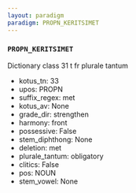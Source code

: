 ```yaml
---
layout: paradigm
paradigm: PROPN_KERITSIMET
---
```

### ` PROPN_KERITSIMET `

Dictionary class 31 t fr plurale tantum
* kotus_tn: 33
* upos: PROPN
* suffix_regex: met
* kotus_av: None
* grade_dir: strengthen
* harmony: front
* possessive: False
* stem_diphthong: None
* deletion: met
* plurale_tantum: obligatory
* clitics: False
* pos: NOUN
* stem_vowel: None
